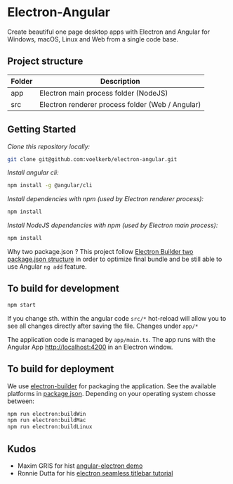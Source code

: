 # Electron-Angular
Create beautiful one page desktop apps with Electron and Angular for Windows, macOS, Linux and Web from a single code base.



## Project structure

| Folder | Description                                      |
|--------|--------------------------------------------------|
| app    | Electron main process folder (NodeJS)            |
| src    | Electron renderer process folder (Web / Angular) |

## Getting Started

*Clone this repository locally:*

``` bash
git clone git@github.com:voelkerb/electron-angular.git
```

*Install angular cli:*

``` bash
npm install -g @angular/cli
```

*Install dependencies with npm (used by Electron renderer process):*

``` bash
npm install
```

*Install NodeJS dependencies with npm (used by Electron main process):*

``` bash
npm install
```

Why two package.json ? This project follow [Electron Builder two package.json structure](https://www.electron.build/tutorials/two-package-structure) in order to optimize final bundle and be still able to use Angular `ng add` feature.

## To build for development

``` bash
npm start
```

If you change sth. within the angular code `src/*` hot-reload will allow you to see all changes directly after saving the file. Changes under `app/*`

The application code is managed by `app/main.ts`. The app runs with the Angular App [http://localhost:4200](http://localhost:4200) in an Electron window.

## To build for deployment

We use [electron-builder](https://www.electron.build) for packaging the application. See the available platforms in [package.json](app/package.json).
Depending on your operating system chosse between:

``` bash
npm run electron:buildWin
npm run electron:buildMac
npm run electron:buildLinux
```

## Kudos

* Maxim GRIS for hist [angular-electron demo](https://github.com/maximegris/angular-electron)
* Ronnie Dutta for his [electron seamless titlebar tutorial](https://github.com/binaryfunt/electron-seamless-titlebar-tutorial)